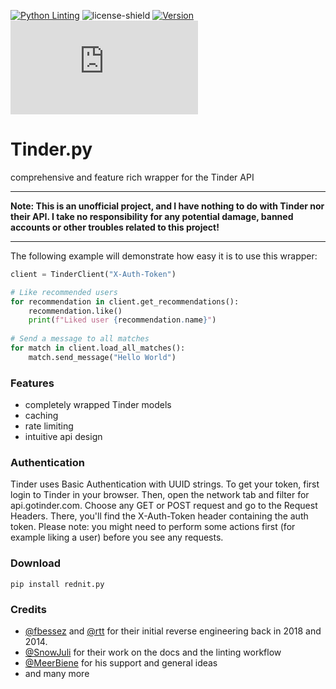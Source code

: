 [![Python Linting](https://github.com/rednit-team/tinder.py/actions/workflows/pylint.yml/badge.svg)](https://github.com/rednit-team/tinder.py/actions/workflows/pylint.yml)
![license-shield](https://img.shields.io/badge/License-Apache%202.0-lightgrey.svg)
[![Version](https://img.shields.io/badge/Download-1.0.0-green.svg)](https://github.com/rednit-team/tinder.py/releases/latest)
![Compatibility](https://img.shields.io/pypi/pyversions/rednit.py)

# Tinder.py

comprehensive and feature rich wrapper for the Tinder API

---

**Note: This is an unofficial project, and I have nothing to do with Tinder nor their API. I take no responsibility for any potential damage, banned accounts or other troubles related to this project!** 

---
The following example will demonstrate how easy it is to use this wrapper:
```python
client = TinderClient("X-Auth-Token")

# Like recommended users
for recommendation in client.get_recommendations():
    recommendation.like()
    print(f"Liked user {recommendation.name}")
    
# Send a message to all matches
for match in client.load_all_matches():
    match.send_message("Hello World")
```

### Features
- completely wrapped Tinder models
- caching
- rate limiting
- intuitive api design

### Authentication
Tinder uses Basic Authentication with UUID strings. To get your token, first login to Tinder in your browser.
Then, open the network tab and filter for api.gotinder.com. Choose any GET or POST request and go to the Request Headers.
There, you'll find the X-Auth-Token header containing the auth token. Please note: you might need to perform some 
actions first (for example liking a user) before you see any requests.

### Download

```
pip install rednit.py
```

### Credits
- [@fbessez](https://github.com/fbessez/Tinder) and 
[@rtt](https://gist.github.com/rtt/10403467#file-tinder-api-documentation-md) for their initial reverse engineering 
back in 2018 and 2014. 
- [@SnowJuli](https://github.com/SnowJuli) for their work on the docs and the linting workflow
- [@MeerBiene](https://github.com/MeerBiene) for his support and general ideas 
- and many more
